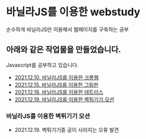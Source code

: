 # 바닐라JS를 이용한 webstudy

순수하게 바닐라JS만 이용해서 웹페이지를 구축하는 공부

## 아래와 같은 작업물을 만들었습니다.

Javascript를 공부하고 있습니다.

- [2021.12.10. 바닐라JS를 이용한 크롬웹](https://heyjin281129.github.io/webstudy/VanillaJS/VanillaJSCromeWeb/)
- [2021.12.15. 바닐라JS를 이용한 그림판](https://heyjin281129.github.io/webstudy/VanillaJS/VanillaJSPaintJS/index.html)
- [2021.12.18. 바닐라JS를 이용한 테트리스](https://heyjin281129.github.io/webstudy/VanillaJS/Tetris2/index.html)
- [2021.12.19. 바닐라JS를 이용한 벽튀기기 모션](https://heyjin281129.github.io/webstudy/VanillaJS/ball/index.html)

### 바닐라JS를 이용한 벽튀기기 모션
- 2021.12.19. 벽튀기기중 공이 사라지는 오류 발견

